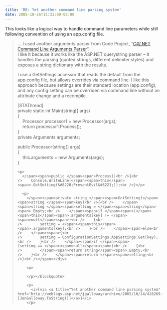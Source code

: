 ```yaml
---
title: 'RE: Yet another command line parsing system'
date: 2005-10-26T15:31:00-05:00
---
```

This looks like a logical way to handle command line parameters while still following convention of using an app.config file.

> &#8230;.I used another arguments parser from Code Project, &#8220;[C#/.NET Command Line Arguments Parser](http://www.codeproject.com/csharp/command_line.asp)&#8220;.  
> I like it because it works like the ASP.NET querystring parser &#8211; it handles the parsing (quoted strings, different delimiter styles) and exposes a string dictionary with the results.
> 
> I use a GetSettings accessor that reads the default from the app.config file, but allows overrides via command line. I like this approach because settings are their standard location (app.config), and any config setting can be overriden via command line without an attribute change and a recompile.
> 
> 
> 
> <div>
>   <span>[STAThread]<br /></span><span>private static int </span><span>Main(</span><span>string</span><span>[] args)<br />{<br />    Processor processor1 = </span><span>new </span><span>Processor(args);<br />    </span><span>return </span><span>processor1.Process();<br />}<br /></span>
> </div>
> 
> 
> 
> <div>
>   <span>private </span><span>Arguments arguments;</p> 
>   
>   <p>
>     </span><span>public </span><span>Processor(</span><span>string</span><span>[] args)<br />{<br />    </span><span>this</span><span>.arguments = </span><span>new </span><span>Arguments(args);<br />}</p> 
>     
>     <p>
>       </span><span>public </span><span>Process()<br />{<br />    Console.WriteLine(</span><span>this</span><span>.GetSetting(&#8220;PreventEvil&#8221;));<br />}</p> 
>       
>       <p>
>         </span><span>private string </span><span>GetSetting(</span><span>string </span><span>key)<br />{<br />    </span><span>string </span><span>setting = </span><span>string</span><span>.Empty;<br />    </span><span>if </span><span>(</span><span>this</span><span>.arguments[key] != </span><span>null</span><span>)<br />    {<br />        setting = </span><span>this</span><span>.arguments[key];<br />    }<br />    </span><span>else<br />    </span><span>{<br />        setting = ConfigurationSettings.AppSettings.Get(key);<br />    }<br />    </span><span>if </span><span>(setting == </span><span>null</span><span>)<br />    {<br />        </span><span>return string</span><span>.Empty;<br />    }<br />    </span><span>return </span><span>setting;<br />}<br /></span></div> 
>         
>         <p>
>
>         </p></blockquote> 
>         
>         <p>
>           <i>[via <a title="Yet another command line parsing system" href="http://weblogs.asp.net/jgalloway/archive/2005/10/24/428269.aspx">[JonGalloway.ToString()]</a>]</i>
>         </p>
